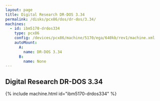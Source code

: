 ```yaml
---
layout: page
title: Digital Research DR-DOS 3.34
permalink: /disks/pcx86/dos/dr-dos/3.34/
machines:
  - id: ibm5170-drdos334
    type: pcx86
    config: /devices/pcx86/machine/5170/ega/640kb/rev1/machine.xml
    autoMount:
      A:
        name: DR-DOS 3.34
      B:
        name: None
---
```


Digital Research DR-DOS 3.34
----------------------------

{% include machine.html id="ibm5170-drdos334" %}
